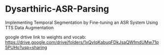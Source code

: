 # Dysarthiric-ASR-Parsing
Implementing Temporal Segmentation by Fine-tuning an ASR System Using TTS Data Augmentation


google drtive link to weights and vocab: https://drive.google.com/drive/folders/1xQvIqKabuqFDkJsaQWfmdUMw71p5PUHo?usp=sharing
